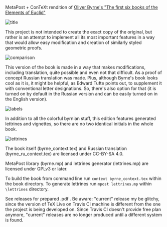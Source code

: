MetaPost + ConTeXt rendition of [Oliver Byrne's "The first six books of the
Elements of
Euclid"](https://en.wikipedia.org/wiki/Oliver_Byrne_(mathematician)#Byrne.27s_Euclid)

![title](https://user-images.githubusercontent.com/7447349/41129584-737480dc-6abb-11e8-8f73-7b9a9afcb38a.png)

This project is not intended to create the exact copy of the original, but
rather is an attempt to implement all its most important features in a way that
would allow easy modification and creation of similarly styled geometric proofs.

![comparison](https://user-images.githubusercontent.com/7447349/52147564-2c240580-2678-11e9-9803-01a2b7c970da.png)

This version of the book is made in a way that makes modifications, including
translation, quite possible and even not that difficult. As a proof of concept
Russian translation was made. Plus, although Byrne's book looks cool as it is,
it might be helpful, as Edward Tufte points out, to supplement it with
conventional letter designations. So, there's also option for that (it is turned
on by default in the Russian version and can be easily turned on in the English
version).

![labels](https://user-images.githubusercontent.com/7447349/52147400-a30cce80-2677-11e9-9a2a-3b7f88419c90.png)

In addition to all the colorful byrnian stuff, this edition features generated
lettrines and vignettes, so there are no two identical initials in the whole
book.

![lettrines](https://user-images.githubusercontent.com/7447349/52147399-a2743800-2677-11e9-83a1-d25620253263.png)

The book itself (byrne_context.tex) and Russian translation
(byrne_ru_context.tex) are licensed under CC-BY-SA 4.0.

MetaPost library (byrne.mp) and lettrines generator (lettrines.mp) are licensed
under GPLv3 or later.

To build the book from command line run `context byrne_context.tex` within the
book directory. To generate lettrines run `mpost lettrines.mp` within
`\lettrines` directory.

See releases for prepared .pdf . Be aware: "current" release my be glitchy,
since the version of TeX Live on Travis CI machine is different from the one
the project is being developed on. Since Travis CI doesn't provide free plan
anymore, "current" releases are no longer produced until a different system
is found.

